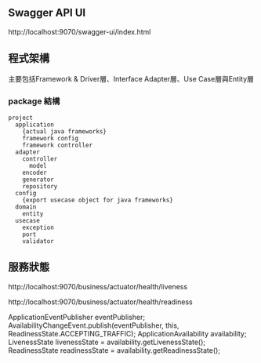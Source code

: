 ## Swagger API UI
http://localhost:9070/swagger-ui/index.html

## 程式架構
主要包括Framework & Driver層、Interface Adapter層、Use Case層與Entity層

### package 結構

```
project
  application
    {actual java frameworks}
    framework config
    framework controller
  adapter
    controller
      model
    encoder
    generator
    repository
  config
    {export usecase object for java frameworks}    
  domain
    entity
  usecase
    exception
    port
    validator
```
  
## 服務狀態

http://localhost:9070/business/actuator/health/liveness

http://localhost:9070/business/actuator/health/readiness

ApplicationEventPublisher eventPublisher;
AvailabilityChangeEvent.publish(eventPublisher, this, ReadinessState.ACCEPTING_TRAFFIC);
ApplicationAvailability availability;
LivenessState livenessState = availability.getLivenessState();
ReadinessState readinessState = availability.getReadinessState();


